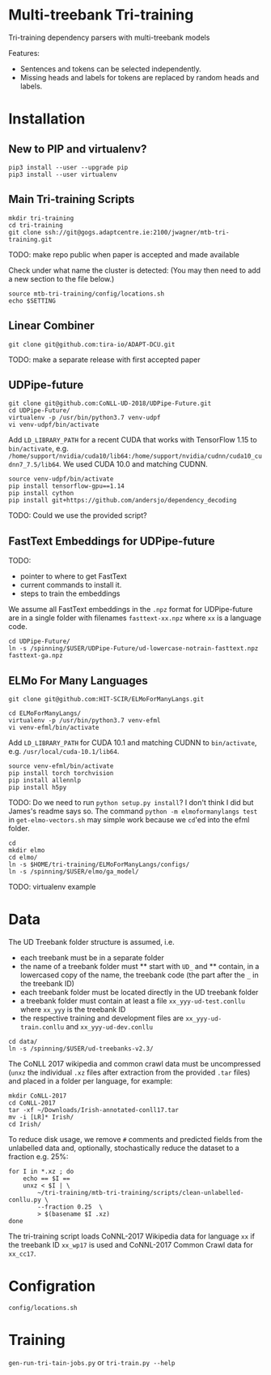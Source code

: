 # Multi-treebank Tri-training

Tri-training dependency parsers with multi-treebank models

Features:
* Sentences and tokens can be selected independently.
* Missing heads and labels for tokens are replaced by random heads and labels.

# Installation

## New to PIP and virtualenv?

```
pip3 install --user --upgrade pip
pip3 install --user virtualenv
```

## Main Tri-training Scripts

```
mkdir tri-training
cd tri-training
git clone ssh://git@gogs.adaptcentre.ie:2100/jwagner/mtb-tri-training.git
```

TODO: make repo public when paper is accepted and made available

Check under what name the cluster is detected: (You may then need to add a new
section to the file below.)
```
source mtb-tri-training/config/locations.sh
echo $SETTING
```

## Linear Combiner

```
git clone git@github.com:tira-io/ADAPT-DCU.git
```

TODO: make a separate release with first accepted paper

## UDPipe-future

```
git clone git@github.com:CoNLL-UD-2018/UDPipe-Future.git
cd UDPipe-Future/
virtualenv -p /usr/bin/python3.7 venv-udpf
vi venv-udpf/bin/activate
```

Add `LD_LIBRARY_PATH` for a recent CUDA that works with TensorFlow 1.15 to `bin/activate`,
e.g.
`/home/support/nvidia/cuda10/lib64:/home/support/nvidia/cudnn/cuda10_cudnn7_7.5/lib64`.
We used CUDA 10.0 and matching CUDNN.

```
source venv-udpf/bin/activate
pip install tensorflow-gpu==1.14
pip install cython
pip install git+https://github.com/andersjo/dependency_decoding
```

TODO: Could we use the provided script?

## FastText Embeddings for UDPipe-future

TODO:
* pointer to where to get FastText
* current commands to install it.
* steps to train the embeddings

We assume all FastText embeddings in the `.npz` format for UDPipe-future are
in a single folder with filenames `fasttext-xx.npz` where `xx` is a language code.


```
cd UDPipe-Future/
ln -s /spinning/$USER/UDPipe-Future/ud-lowercase-notrain-fasttext.npz fasttext-ga.npz
```

## ELMo For Many Languages

```
git clone git@github.com:HIT-SCIR/ELMoForManyLangs.git

cd ELMoForManyLangs/
virtualenv -p /usr/bin/python3.7 venv-efml
vi venv-efml/bin/activate
```

Add `LD_LIBRARY_PATH` for CUDA 10.1 and matching CUDNN
to `bin/activate`, e.g. `/usr/local/cuda-10.1/lib64`.

```
source venv-efml/bin/activate
pip install torch torchvision
pip install allennlp
pip install h5py
```

TODO: Do we need to run `python setup.py install`?
I don't think I did but James's readme says so.
The command `python -m elmoformanylangs test`
in `get-elmo-vectors.sh` may simple
work because we `cd`'ed into the efml folder.


```
cd
mkdir elmo
cd elmo/
ln -s $HOME/tri-training/ELMoForManyLangs/configs/
ln -s /spinning/$USER/elmo/ga_model/
```

TODO: virtualenv example

# Data

The UD Treebank folder structure is assumed, i.e.
* each treebank must be in a separate folder
* the name of a treebank folder must
** start with `UD_` and
** contain, in a lowercased copy of the name, the treebank code (the part after the `_` in the treebank ID)
* each treebank folder must be located directly in the UD treebank folder
* a treebank folder must contain at least a file `xx_yyy-ud-test.conllu` where `xx_yyy` is the treebank ID
* the respective training and development files are `xx_yyy-ud-train.conllu` and `xx_yyy-ud-dev.conllu`

```
cd data/
ln -s /spinning/$USER/ud-treebanks-v2.3/
```

The CoNLL 2017 wikipedia and common crawl data must be uncompressed
(`unxz` the individual `.xz` files after extraction from the provided `.tar` files)
and placed in a folder per language, for example:

```
mkdir CoNLL-2017
cd CoNLL-2017
tar -xf ~/Downloads/Irish-annotated-conll17.tar
mv -i [LR]* Irish/
cd Irish/
```

To reduce disk usage, we remove `#` comments and predicted fields from the unlabelled data
and, optionally, stochastically reduce the dataset to a fraction e.g. 25%:
```
for I in *.xz ; do
    echo == $I ==
    unxz < $I | \
        ~/tri-training/mtb-tri-training/scripts/clean-unlabelled-conllu.py \
        --fraction 0.25  \
        > $(basename $I .xz)
done
```

The tri-training script loads CoNNL-2017 Wikipedia data for language `xx` if the
treebank ID `xx_wp17` is used and CoNNL-2017 Common Crawl data for `xx_cc17`.

# Configration

`config/locations.sh`

# Training

`gen-run-tri-tain-jobs.py` or `tri-train.py --help`
